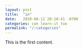 ```yaml
---
layout: post
title:  "in"
date:   2020-08-12 20:28:41 -0700
categories: can learn-it too
permalink: "/:categories"
---
```

This is the first content.